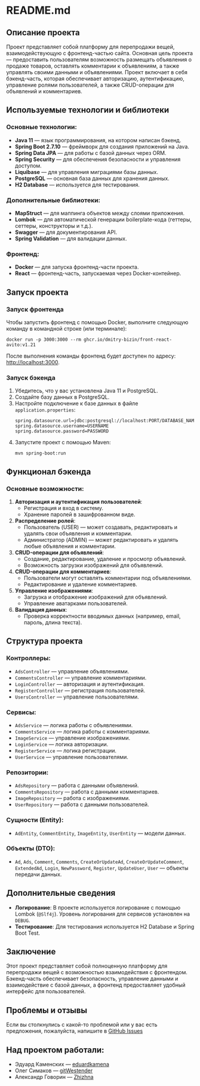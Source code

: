<h1>README.md</h1>

<h2>Описание проекта</h2>
<p>
Проект представляет собой платформу для перепродажи вещей, 
взаимодействующую с фронтенд-частью сайта. Основная цель проекта — 
предоставить пользователям возможность размещать объявления о продаже товаров, 
оставлять комментарии к объявлениям, а также управлять своими данными и объявлениями. 
Проект включает в себя бэкенд-часть, которая обеспечивает авторизацию, аутентификацию, 
управление ролями пользователей, а также CRUD-операции для объявлений и комментариев.
</p>

<h2>Используемые технологии и библиотеки</h2>

<h3>Основные технологии:</h3>
<ul>
    <li><strong>Java 11</strong> — язык программирования, на котором написан бэкенд.</li>
    <li><strong>Spring Boot 2.7.10</strong> — фреймворк для создания приложений на Java.</li>
    <li><strong>Spring Data JPA</strong> — для работы с базой данных через ORM.</li>
    <li><strong>Spring Security</strong> — для обеспечения безопасности и управления доступом.</li>
    <li><strong>Liquibase</strong> — для управления миграциями базы данных.</li>
    <li><strong>PostgreSQL</strong> — основная база данных для хранения данных.</li>
    <li><strong>H2 Database</strong> — используется для тестирования.</li>
</ul>

<h3>Дополнительные библиотеки:</h3>
<ul>
    <li><strong>MapStruct</strong> — для маппинга объектов между слоями приложения.</li>
    <li><strong>Lombok</strong> — для автоматической генерации boilerplate-кода 
        (геттеры, сеттеры, конструкторы и т.д.).</li>
    <li><strong>Swagger</strong> — для документирования API.</li>
    <li><strong>Spring Validation</strong> — для валидации данных.</li>
</ul>

<h3>Фронтенд:</h3>
<ul>
    <li><strong>Docker</strong> — для запуска фронтенд-части проекта.</li>
    <li><strong>React</strong> — фронтенд-часть, запускаемая через Docker-контейнер.</li>
</ul>

<h2>Запуск проекта</h2>

<h3>Запуск фронтенда</h3>
<p>Чтобы запустить фронтенд с помощью Docker, выполните следующую команду 
в командной строке (или терминале):
</p>
<pre><code>docker run -p 3000:3000 --rm ghcr.io/dmitry-bizin/front-react-avito:v1.21</code></pre>
<p>После выполнения команды фронтенд будет доступен по адресу: 
<a href="http://localhost:3000">http://localhost:3000</a>.
</p>

<h3>Запуск бэкенда</h3>
<ol>
    <li>Убедитесь, что у вас установлена Java 11 и PostgreSQL.</li>
    <li>Создайте базу данных в PostgreSQL.</li>
    <li>Настройте подключение к базе данных в файле <code>application.properties</code>:
<br><pre><code>spring.datasource.url=jdbc:postgresql://localhost:PORT/DATABASE_NAME
spring.datasource.username=USERNAME
spring.datasource.password=PASSWORD</code>
</pre>
    </li>
    <li>Запустите проект с помощью Maven:
<br><pre><code>mvn spring-boot:run</code></pre>
    </li>
</ol>

<h2>Функционал бэкенда</h2>

<h3>Основные возможности:</h3>
<ol>
    <li><strong>Авторизация и аутентификация пользователей</strong>:
        <ul>
            <li>Регистрация и вход в систему.</li>
            <li>Хранение паролей в зашифрованном виде.</li>
        </ul>
    </li>
    <li><strong>Распределение ролей</strong>:
        <ul>
            <li>Пользователь (USER) — может создавать, редактировать и удалять свои объявления и комментарии.</li>
            <li>Администратор (ADMIN) — может редактировать и удалять любые объявления и комментарии.</li>
        </ul>
    </li>
    <li><strong>CRUD-операции для объявлений</strong>:
        <ul>
            <li>Создание, редактирование, удаление и просмотр объявлений.</li>
            <li>Возможность загрузки изображений для объявлений.</li>
        </ul>
    </li>
    <li><strong>CRUD-операции для комментариев</strong>:
        <ul>
            <li>Пользователи могут оставлять комментарии под объявлениями.</li>
            <li>Редактирование и удаление комментариев.</li>
        </ul>
    </li>
    <li><strong>Управление изображениями</strong>:
        <ul>
            <li>Загрузка и отображение изображений для объявлений.</li>
            <li>Управление аватарками пользователей.</li>
        </ul>
    </li>
    <li><strong>Валидация данных</strong>:
        <ul>
            <li>Проверка корректности вводимых данных (например, email, пароль, длина текста).</li>
        </ul>
    </li>
</ol>

<h2>Структура проекта</h2>

<h3>Контроллеры:</h3>
<ul>
    <li><code>AdsController</code> — управление объявлениями.</li>
    <li><code>CommentsController</code> — управление комментариями.</li>
    <li><code>LoginController</code> — авторизация и аутентификация.</li>
    <li><code>RegisterController</code> — регистрация пользователей.</li>
    <li><code>UsersController</code> — управление пользователями.</li>
</ul>

<h3>Сервисы:</h3>
<ul>
    <li><code>AdsService</code> — логика работы с объявлениями.</li>
    <li><code>CommentsService</code> — логика работы с комментариями.</li>
    <li><code>ImageService</code> — управление изображениями.</li>
    <li><code>LoginService</code> — логика авторизации.</li>
    <li><code>RegisterService</code> — логика регистрации.</li>
    <li><code>UserService</code> — управление пользователями.</li>
</ul>

<h3>Репозитории:</h3>
<ul>
    <li><code>AdsRepository</code> — работа с данными объявлений.</li>
    <li><code>CommentsRepository</code> — работа с данными комментариев.</li>
    <li><code>ImageRepository</code> — работа с изображениями.</li>
    <li><code>UserRepository</code> — работа с данными пользователей.</li>
</ul>

<h3>Сущности (Entity):</h3>
<ul>
    <li>
        <code>AdEntity</code>, 
        <code>CommentEntity</code>, 
        <code>ImageEntity</code>, 
        <code>UserEntity</code> — модели данных.
    </li>
</ul>

<h3>Объекты (DTO):</h3>
<ul>
    <li>
        <code>Ad</code>, 
        <code>Ads</code>, 
        <code>Comment</code>, 
        <code>Comments</code>, 
        <code>CreateOrUpdateAd</code>, 
        <code>CreateOrUpdateComment</code>, 
        <code>ExtendedAd</code>, 
        <code>Login</code>, 
        <code>NewPassword</code>, 
        <code>Register</code>, 
        <code>UpdateUser</code>, 
        <code>User</code> — объекты передачи данных.
    </li>
</ul>

<h2>Дополнительные сведения</h2>
<ul>
    <li><strong>Логирование</strong>: В проекте используется логирование с помощью Lombok 
        (<code>@Slf4j</code>). Уровень логирования для сервисов установлен на <code>DEBUG</code>.</li>
    <li><strong>Тестирование</strong>: Для тестирования используется H2 Database и Spring Boot Test.</li>
</ul>

<h2>Заключение</h2>
<p>Этот проект представляет собой полноценную платформу для перепродажи вещей 
с возможностью взаимодействия с фронтендом. Бэкенд-часть обеспечивает безопасность, 
управление данными и взаимодействие с базой данных, а фронтенд предоставляет 
удобный интерфейс для пользователей.
</p>

<h2>Проблемы и отзывы</h2>
<p>Если вы столкнулись с какой-то проблемой или у вас есть предложения, 
пожалуйста, напишите в <a href="https://github.com/eduardkamena/skypro-diploma_project-ads_online/issues">GitHub Issues</a>
</p>

<h2>Над проектом работали:</h2>
<ul>
    <li>Эдуард Каменских — <a href="https://github.com/eduardkamena">eduardkamena</a></li>
    <li>Олег Симаков — <a href="https://github.com/gitWestender">gitWestender</a></li>
    <li>Александр Говорин — <a href="https://github.com/Zhizhna">Zhizhna</a></li>
</ul>